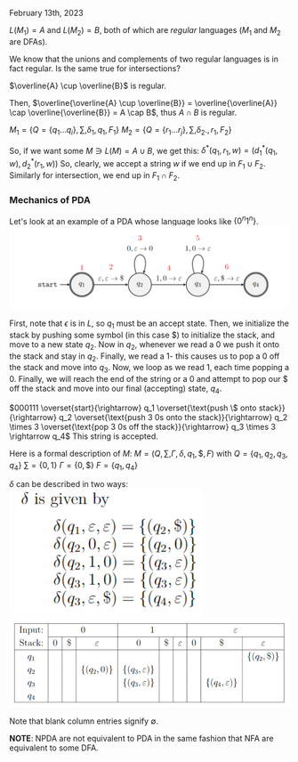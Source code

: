 February 13th, 2023

$L(M_1) = A$ and $L(M_2) = B$, both of which are *regular* languages ($M_1$ and $M_2$ are DFAs). 

We know that the unions and complements of two regular languages is in fact regular. Is the same true for intersections?

$\overline{A} \cup \overline{B}$ is regular.

Then, $\overline{\overline{A} \cup \overline{B}} = \overline{\overline{A}} \cap \overline{\overline{B}} = A \cap B$, thus $A \cap B$ is regular.

$M_1 = \left\{ Q = \{q_1 \dots q_i\} ,\sum, \delta_1, q_1, F_1 \right\}$
$M_2 = \left \{ Q = \{r_1\dots r_j\}, \sum, \delta_2., r_1, F_2 \right \}$

So, if we want some $M \ni L(M) = A \cup B$, we get this:
$\delta^*(q_1, r_1, w) = \left( d_1^*(q_1, w), d_2^*(r_1, w) \right)$
 So, clearly, we accept a string $w$ if we end up in $F_1 \cup F_2$.
 Similarly for intersection, we end up in $F_1 \cap F_2$.

### Mechanics of PDA

Let's look at an example of a PDA whose language looks like $\{0^n 1^n\}$.
![PDA example](images/PDA.png)

First, note that $\epsilon$ is in $L$, so $q_1$ must be an accept state. Then, we initialize the stack by pushing some symbol (in this case \$) to initialize the stack, and move to a new state $q_2$. Now in $q_2$, whenever we read a $0$ we push it onto the stack and stay in $q_2$. Finally, we read a $1$- this causes us to pop a $0$ off the stack and move into $q_3$. Now, we loop as we read $1$, each time popping a $0$. Finally, we will reach the end of the string or a $0$ and attempt to pop our \$ off the stack and move into our final (accepting) state, $q_4$.

$000111 \overset{start}{\rightarrow} q_1 \overset{\text{push \$ onto stack}}{\rightarrow} q_2 \overset{\text{push 3 0s onto the stack}}{\rightarrow} q_2 \times 3 \overset{\text{pop 3 0s off the stack}}{\rightarrow} q_3 \times 3 \rightarrow q_4$
This string is accepted.

Here is a formal description of $M$:
$M = \left ( Q, \sum, \Gamma, \delta, q_1, \$, F \right)$ with
$Q = \{q_1, q_2, q_3, q_4\}$
$\sum = \{0, 1\}$
$\Gamma = \{0, \$\}$
$F = \{q_1, q_4\}$

$\delta$ can be described in two ways:
![delta first way](images/delta1.png)
![delta 2 way](images/delta2.png)

Note that blank column entries signify $\emptyset$.   

**NOTE**: NPDA are not equivalent to PDA in the same fashion that NFA are equivalent to some DFA. 